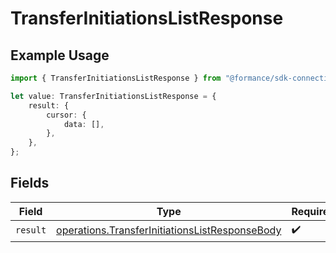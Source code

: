 # TransferInitiationsListResponse

## Example Usage

```typescript
import { TransferInitiationsListResponse } from "@formance/sdk-connectivity/models/operations";

let value: TransferInitiationsListResponse = {
    result: {
        cursor: {
            data: [],
        },
    },
};
```

## Fields

| Field                                                                                                            | Type                                                                                                             | Required                                                                                                         | Description                                                                                                      |
| ---------------------------------------------------------------------------------------------------------------- | ---------------------------------------------------------------------------------------------------------------- | ---------------------------------------------------------------------------------------------------------------- | ---------------------------------------------------------------------------------------------------------------- |
| `result`                                                                                                         | [operations.TransferInitiationsListResponseBody](../../models/operations/transferinitiationslistresponsebody.md) | :heavy_check_mark:                                                                                               | N/A                                                                                                              |
